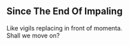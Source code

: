 Since The End Of Impaling
-------------------------
Like vigils replacing in front of momenta.  
Shall we move on?  
